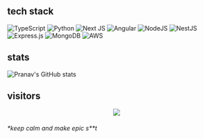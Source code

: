 ## tech stack
![TypeScript](https://img.shields.io/badge/typescript-%23007ACC.svg?style=plastic&logo=typescript&logoColor=white) ![Python](https://img.shields.io/badge/python-3670A0?style=plastic&logo=python&logoColor=ffdd54) ![Next JS](https://img.shields.io/badge/Next-black?style=plastic&logo=next.js&logoColor=white) ![Angular](https://img.shields.io/badge/angular-%23DD0031.svg?style=plastic&logo=angular&logoColor=white) ![NodeJS](https://img.shields.io/badge/node.js-6DA55F?style=plastic&logo=node.js&logoColor=white)
![NestJS](https://img.shields.io/badge/nestjs-%23E0234E.svg?style=plastic&logo=nestjs&logoColor=white)
![Express.js](https://img.shields.io/badge/express.js-%23404d59.svg?style=plastic&logo=express&logoColor=%2361DAFB) ![MongoDB](https://img.shields.io/badge/MongoDB-%234ea94b.svg?style=plastic&logo=mongodb&logoColor=white) ![AWS](https://img.shields.io/badge/AWS-%23FF9900.svg?style=plastic&logo=amazon-aws&logoColor=white)  

## stats 
![Pranav's GitHub stats](https://github-readme-stats.vercel.app/api?username=PranavDhamanage&show_icons=true&theme=radical)

## visitors
<div align="center">
  <img src="https://count.getloli.com/@:PranavDhamanage?theme=moebooru-h&padding=7&scale=1&align=bottom&pixelated=1&darkmode=auto"  />
</div>

###### *keep calm and make epic s**t

<!-- <picture>
  <img src="output/snake.svg" alt="Snake animation" />
</picture> -->

<!--
**PranavDhamanage/PranavDhamanage** is a ✨ _special_ ✨ repository because its `README.md` (this file) appears on your GitHub profile.
Here are some ideas to get you started:

- 🔭 I’m currently working on ...
- 🌱 I’m currently learning ...
- 👯 I’m looking to collaborate on ...
- 🤔 I’m looking for help with ...
- 💬 Ask me about ...
- 📫 How to reach me: ...
- 😄 Pronouns: ...
- ⚡ Fun fact: ...
-->
